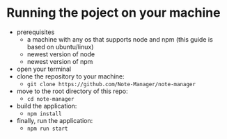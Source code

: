 # Running the poject on your machine

- prerequisites
  - a machine with any os that supports node and npm (this guide is based on ubuntu/linux)
  - newest version of node
  - newest version of npm
- open your terminal
- clone the repository to your machine:
  - `git clone https://github.com/Note-Manager/note-manager` 
- move to the root directory of this repo:
  - `cd note-manager` 
- build the application:
  - `npm install`
- finally, run the application:
  - `npm run start`
